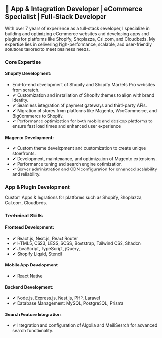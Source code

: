 ## 👋 App & Integration Developer | eCommerce Specialist | Full-Stack Developer

With over 7 years of experience as a full-stack developer, I specialize in building and optimizing eCommerce websites and developing apps and plugins for platforms like Shopify, Shoplazza, Cal.com, and Cloudbeds. My expertise lies in delivering high-performance, scalable, and user-friendly solutions tailored to meet business needs.

### Core Expertise
#### Shopify Development:
- End-to-end development of Shopify and Shopify Markets Pro websites from scratch.
- ✔ Customization and installation of Shopify themes to align with brand identity.
- ✔ Seamless integration of payment gateways and third-party APIs.
- ✔ Migration of stores from platforms like Magento, WooCommerce, and BigCommerce to Shopify.
- ✔ Performance optimization for both mobile and desktop platforms to ensure fast load times and enhanced user experience.

#### Magento Development:
- ✔ Custom theme development and customization to create unique storefronts.
- ✔ Development, maintenance, and optimization of Magento extensions.
- ✔ Performance tuning and search engine optimization.
- ✔ Server administration and CDN configuration for enhanced scalability and reliability.

### App & Plugin Development
Custom Apps & Ingrations for platforms such as Shopify, Shoplazza, Cal.com, Cloudbeds.

### Technical Skills
#### Frontend Development:
- ✔ React.js, Next.js, React Router
- ✔ HTML5, CSS3, LESS, SCSS, Bootstrap, Tailwind CSS, Shadcn
- ✔ JavaScript, TypeScript, jQuery, 
- ✔ Shopify Liquid, Stencil

#### Mobile App Development
- ✔ React Native

#### Backend Development:
- ✔ Node.js, Express.js, Nest.js, PHP, Laravel
- ✔ Database Management: MySQL, PostgreSQL, Prisma

#### Search Feature Integration:
- ✔ Integration and configuration of Algolia and MeiliSearch for advanced search functionality.

